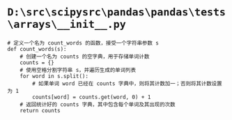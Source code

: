 # `D:\src\scipysrc\pandas\pandas\tests\arrays\__init__.py`

```
# 定义一个名为 count_words 的函数，接受一个字符串参数 s
def count_words(s):
    # 创建一个名为 counts 的空字典，用于存储单词计数
    counts = {}
    # 使用空格分割字符串 s，并遍历生成的单词列表
    for word in s.split():
        # 如果单词 word 已经在 counts 字典中，则将其计数加一；否则将其计数设置为 1
        counts[word] = counts.get(word, 0) + 1
    # 返回统计好的 counts 字典，其中包含每个单词及其出现的次数
    return counts
```